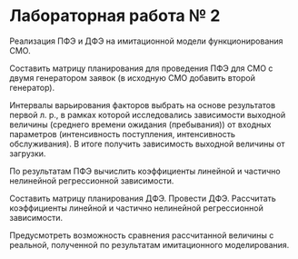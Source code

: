 # Лабораторная работа № 2

Реализация ПФЭ и ДФЭ на имитационной модели функционирования СМО.

Составить матрицу планирования для проведения ПФЭ для СМО с двумя генератором заявок (в исходную СМО добавить второй генератор).

Интервалы варьирования факторов выбрать на основе результатов первой л. р., в рамках которой исследовались зависимости выходной величины (среднего времени ожидания (пребывания)) от входных параметров (интенсивность поступления, интенсивность обслуживания).
В итоге получить зависимость выходной величины от загрузки.

По результатам ПФЭ вычислить коэффициенты линейной и частично нелинейной регрессионной зависимости.

Составить матрицу планирования ДФЭ.
Провести ДФЭ.
Рассчитать коэффициенты линейной и частично нелинейной регрессионной зависимости.

Предусмотреть возможность сравнения рассчитанной величины с реальной, полученной по результатам имитационного моделирования.
